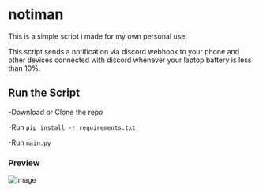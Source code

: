 # notiman
This is a simple script i made for my own personal use.

This script sends a  notification via discord webhook to your phone and other devices connected with discord whenever your laptop battery is less than 10%.

## Run the Script

-Download or Clone the repo

-Run `pip install -r requirements.txt`

-Run `main.py`

### Preview
![image](https://user-images.githubusercontent.com/48765068/156806292-490c9006-7a47-48f9-91f9-7da278a90ab4.png)
